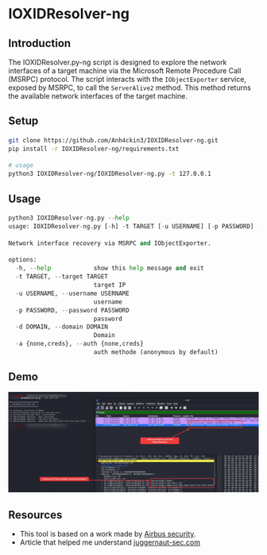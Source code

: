 
# IOXIDResolver-ng

## Introduction 

The IOXIDResolver.py-ng script is designed to explore the network interfaces of a target machine via the Microsoft Remote Procedure Call (MSRPC) protocol. The script interacts with the `IObjectExporter` service, exposed by MSRPC, to call the `ServerAlive2` method. This method returns the available network interfaces of the target machine.

## Setup
```bash
git clone https://github.com/Anh4ckin3/IOXIDResolver-ng.git
pip install -r IOXIDResolver-ng/requirements.txt

# usage
python3 IOXIDResolver-ng/IOXIDResolver-ng.py -t 127.0.0.1
```

## Usage
```python
python3 IOXIDResolver-ng.py --help        
usage: IOXIDResolver-ng.py [-h] -t TARGET [-u USERNAME] [-p PASSWORD] [-d DOMAIN] [-a {none,creds}]

Network interface recovery via MSRPC and IObjectExporter.

options:
  -h, --help            show this help message and exit
  -t TARGET, --target TARGET
                        target IP
  -u USERNAME, --username USERNAME
                        username
  -p PASSWORD, --password PASSWORD
                        password
  -d DOMAIN, --domain DOMAIN
                        Domain
  -a {none,creds}, --auth {none,creds}
                        auth methode (anonymous by default)
```

## Demo
![demo](.github/assets/demo.png)

## Resources

 - This tool is based on a work made by [Airbus security](https://airbus-cyber-security.com/the-oxid-resolver-part-1-remote-enumeration-of-network-interfaces-without-any-authentication/).
 - Article that helped me understand [juggernaut-sec.com](https://juggernaut-sec.com/ad-recon-msrpc/#Mapping_RPC_Endpoints_%E2%80%93_rpcmappy)


